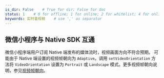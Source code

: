 ```yaml
---
is_dir: False    # True for dir; False for doc
status: 1    # 0 for offline; 1 for online; 2 for whitelist; 4 for online but hidden in TOC
keywords: 实时音视频    # use ',' as separator
---
```


## 微信小程序与 Native SDK 互通

微信小程序端用户订阅 Native 端发布的媒体流时，视频画面方向不符合预期。
可能由于 Native 端设置的视频帧朝向为 `Adaptive`。调用 `setVideoOrientation` 方法将 `VideoOrientation` 设置为 `Portrait` 或 `Landscape` 模式。更多视频帧朝向说明，参见[视频帧朝向](https://www.volcengine.com/docs/6348/128787)。
